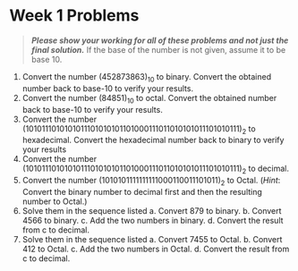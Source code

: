 # Week 1 Problems

> ***Please show your working for all of these problems and not just the final solution.***
> If the base of the number is not given, assume it to be base 10.

1. Convert the number $(452873863)_{10}$ to binary. Convert the obtained number back to base-10 to verify your results.
2. Convert the number $(84851)_{10}$ to octal. Convert the obtained number back to base-10 to verify your results.
3. Convert the number $(1010111010101011101010101101000111011010101011101010111)_2$ to hexadecimal. Convert the hexadecimal number back to binary to verify your results
4. Convert the number $(1010111010101011101010101101000111011010101011101010111)_2$ to decimal.
5. Convert the number $(1010101111111111000110011101011)_2$ to Octal. (*Hint*: Convert the binary number to decimal first and then the resulting number to Octal.)
6. Solve them in the sequence listed
    a. Convert 879 to binary.
    b. Convert 4566 to binary.
    c. Add the two numbers in binary.
    d. Convert the result from c to decimal.
7. Solve them in the sequence listed
    a. Convert 7455 to Octal.
    b. Convert 412 to Octal.
    c. Add the two numbers in Octal.
    d. Convert the result from c to decimal.

